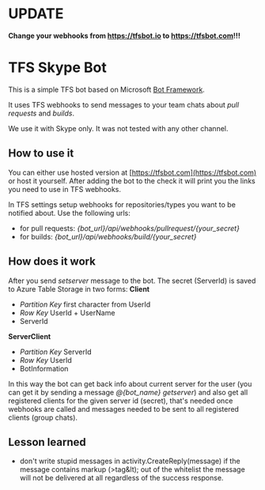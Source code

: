
# UPDATE

**Change your webhooks from https://tfsbot.io to https://tfsbot.com!!!**


# TFS Skype Bot 

This is a simple TFS bot based on Microsoft [Bot Framework](https://dev.botframework.com/).

It uses TFS webhooks to send messages to your team chats about _pull requests_ and _builds_.

We use it with Skype only. It was not tested with any other channel.

## How to use it

You can either use hosted version at [https://tfsbot.com](https://tfsbot.com) or host it yourself. After adding the bot to the check it will print you the links you need to use in TFS webhooks.

In TFS settings setup webhooks for repositories/types you want to be notified about. Use the following urls:
- for pull requests: _{bot_url}/api/webhooks/pullrequest/{your_secret}_ 
- for builds:  _{bot_url}/api/webhooks/build/{your_secret}_ 

## How does it work

After you send _setserver_ message to the bot. The secret (ServerId) is saved to Azure Table Storage in two forms:
__Client__
- _Partition Key_ first character from UserId
- _Row Key_ UserId + UserName
- ServerId

__ServerClient__
- _Partition Key_ ServerId
- _Row Key_ UserId
- BotInformation

In this way the bot can get back info about current server for the user (you can get it by sending a message _@{bot_name} getserver_) and also get all registered clients for the given server id (secret), that's needed once webhooks are called and messages needed to be sent to all registered clients (group chats).

## Lesson learned 
- don't write stupid messages in activity.CreateReply(message) if the message contains markup (&gt;tag&lt); out of the whitelist the message will not be delivered at all regardless of the success response.
